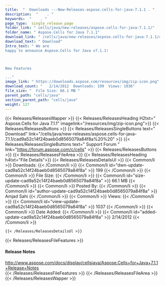 ```yaml
---
title:  "  Downloads ---New-Releases-aspose.cells-for-java-7.1.1 . " 
description:  "    . " 
keywords:  "    . " 
page_type:  single_release_page
folder_link: " cells/java/new-releases/aspose.cells-for-java-7.1.1/"
folder_name: " Aspose.Cells for Java 7.1.1"
download_link: " /cells/java/new-releases/aspose.cells-for-java-7.1.1/cad9a52c14f24baeb0d8565079a84f8a"
download_text: " Download"
Intro_text: " We are
happy to announce Aspose.Cells for Java v7.1.1!

 

New Features

..."
image_link: " https://downloads.aspose.com/resources/img/zip-icon.png"
download_count: "   2/14/2012  Downloads: 199  Views: 1036"
file_size: "  File Size: 66.1 MB "
parent_path: "cells/java"
section_parent_path: "cells/java"
weight: 127 
---
```


{{< Releases/ReleasesWapper >}}
  {{< Releases/ReleasesHeading H2txt=" Aspose.Cells for Java 7.1.1" imagelink="/resources/img/zip-icon.png">}}
  {{< Releases/ReleasesButtons >}}
    {{< Releases/ReleasesSingleButtons text=" Download" link="/cells/java/new-releases/aspose.cells-for-java-7.1.1/cad9a52c14f24baeb0d8565079a84f8a%20%20" >}}
    {{< Releases/ReleasesSingleButtons text=" Support Forum " link="https://forum.aspose.com/c/cells" >}}
  {{< Releases/ReleasesButtons >}}
  {{< Releases/ReleasesFileArea >}}
    {{< Releases/ReleasesHeading h4txt="File Details">}}
    {{< Releases/ReleasesDetailsUl >}}
            {{< Common/li  >}} Downloads: {{< /Common/li >}} 
      {{< Common/li id="dwn-update-cad9a52c14f24baeb0d8565079a84f8a" >}} 199 {{< /Common/li >}} 
      {{< Common/li  >}} File Size: {{< /Common/li >}} 
      {{< Common/li id="size-update-cad9a52c14f24baeb0d8565079a84f8a" >}} 66.1 MB {{< /Common/li >}} 
      {{< Common/li  >}} Posted By: {{< /Common/li >}} 
      {{< Common/li id="author-update-cad9a52c14f24baeb0d8565079a84f8a" >}} Amjad Sahi {{< /Common/li >}} 
      {{< Common/li  >}} Views: {{< /Common/li >}} 
      {{< Common/li id="view-update-cad9a52c14f24baeb0d8565079a84f8a" >}} 1037 {{< /Common/li >}} 
      {{< Common/li  >}} Date Added: {{< /Common/li >}} 
      {{< Common/li id="added-update-cad9a52c14f24baeb0d8565079a84f8a" >}} 2/14/2012 {{< /Common/li >}} 

    {{< /Releases/ReleasesDetailsUl >}}

  {{< Releases/ReleasesFileFeatures >}}
      <h4>Release Notes</h4><div><a href="http://www.aspose.com/docs/display/cellsjava/Aspose.Cells+for+Java+7.1.1+Release+Notes">http://www.aspose.com/docs/display/cellsjava/Aspose.Cells+for+Java+7.1.1+Release+Notes</a></div>
  {{< /Releases/ReleasesFileFeatures >}}
 {{< /Releases/ReleasesFileArea >}}
{{< /Releases/ReleasesWapper >}}


